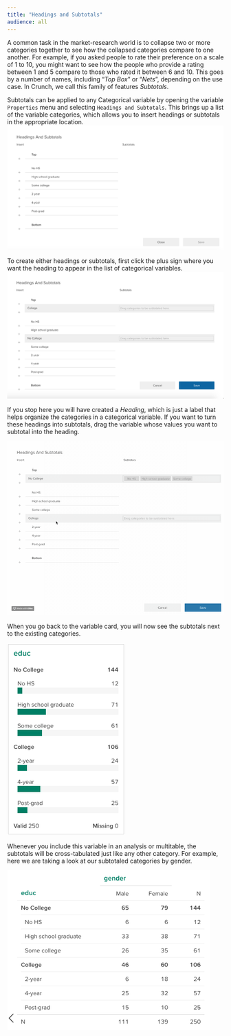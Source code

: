 ```yaml
---
title: "Headings and Subtotals"
audience: all
---
```


A common task in the market-research world is to collapse two or more categories together to see how the collapsed categories compare to one another. For example, if you asked people to rate their preference on a scale of 1 to 10, you might want to see how the people who provide a rating between 1 and 5 compare to those who rated it between 6 and 10. This goes by a number of names, including “_Top Box_” or “_Nets_”, depending on the use case. In Crunch, we call this family of features _Subtotals_. 

Subtotals can be applied to any Categorical variable by opening the variable `Properties` menu and selecting `Headings and Subtotals`. This brings up a list of the variable categories, which allows you to insert headings or subtotals in the appropriate location. 
![](images/headings1.png)

To create either headings or subtotals, first click the plus sign where you want the heading to appear in the list of categorical variables. 
![](images/headings2.png)

If you stop here you will have created a _Heading_, which is just a label that helps organize the categories in a categorical variable. If you want to turn these headings into subtotals, drag the variable whose values you want to subtotal into the heading. 

![](images/headings.gif)

When you go back to the variable card, you will now see the subtotals next to the existing categories. 

![](images/headings3.png)

Whenever you include this variable in an analysis or multitable, the subtotals will be cross-tabulated just like any other category. For example, here we are taking a look at our subtotaled categories by gender.  

![](images/headings4.png)
